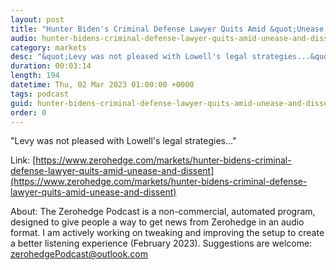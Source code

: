 ```yaml
---
layout: post
title: "Hunter Biden's Criminal Defense Lawyer Quits Amid &quot;Unease And Dissent&quot;"
audio: hunter-bidens-criminal-defense-lawyer-quits-amid-unease-and-dissent-0
category: markets
desc: "&quot;Levy was not pleased with Lowell's legal strategies...&quot;"
duration: 00:03:14
length: 194
datetime: Thu, 02 Mar 2023 01:00:00 +0000
tags: podcast
guid: hunter-bidens-criminal-defense-lawyer-quits-amid-unease-and-dissent-0
order: 0
---
```

&quot;Levy was not pleased with Lowell's legal strategies...&quot;

Link: [https://www.zerohedge.com/markets/hunter-bidens-criminal-defense-lawyer-quits-amid-unease-and-dissent](https://www.zerohedge.com/markets/hunter-bidens-criminal-defense-lawyer-quits-amid-unease-and-dissent)

About: The Zerohedge Podcast is a non-commercial, automated program, designed to give people a way to get news from Zerohedge in an audio format.  I am actively working on tweaking and improving the setup to create a better listening experience (February 2023).  Suggestions are welcome: [zerohedgePodcast@outlook.com](mailto:zerohedgePodcast@outlook.com)